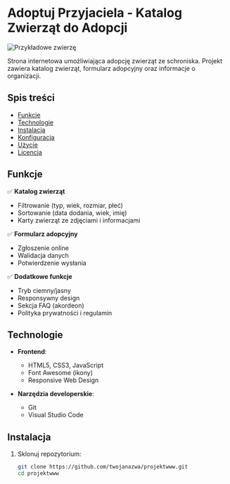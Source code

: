 # Adoptuj Przyjaciela - Katalog Zwierząt do Adopcji

![Przykładowe zwierzę](https://via.placeholder.com/800x400?text=Adoptuj+Przyjaciela)

Strona internetowa umożliwiająca adopcję zwierząt ze schroniska. Projekt zawiera katalog zwierząt, formularz adopcyjny oraz informacje o organizacji.

## Spis treści
- [Funkcje](#funkcje)
- [Technologie](#technologie)
- [Instalacja](#instalacja)
- [Konfiguracja](#konfiguracja)
- [Użycie](#użycie)
- [Licencja](#licencja)

## Funkcje

✅ **Katalog zwierząt**  
- Filtrowanie (typ, wiek, rozmiar, płeć)
- Sortowanie (data dodania, wiek, imię)
- Karty zwierząt ze zdjęciami i informacjami

✅ **Formularz adopcyjny**  
- Zgłoszenie online
- Walidacja danych
- Potwierdzenie wysłania

✅ **Dodatkowe funkcje**  
- Tryb ciemny/jasny
- Responsywny design
- Sekcja FAQ (akordeon)
- Polityka prywatności i regulamin

## Technologie

- **Frontend**:
  - HTML5, CSS3, JavaScript
  - Font Awesome (ikony)
  - Responsive Web Design

- **Narzędzia developerskie**:
  - Git
  - Visual Studio Code

## Instalacja

1. Sklonuj repozytorium:
   ```bash
   git clone https://github.com/twojanazwa/projektwww.git
   cd projektwww
